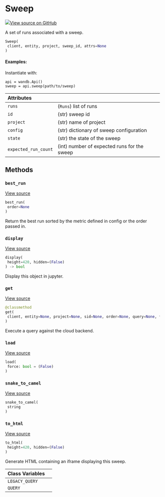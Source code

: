 # Sweep



[![](https://www.tensorflow.org/images/GitHub-Mark-32px.png)View source on GitHub](https://www.github.com/wandb/client/tree/v0.15.5/wandb/apis/public.py#L2458-L2668)



A set of runs associated with a sweep.

```python
Sweep(
 client, entity, project, sweep_id, attrs=None
)
```





#### Examples:

Instantiate with:
```
api = wandb.Api()
sweep = api.sweep(path/to/sweep)
```





| Attributes | |
| :--- | :--- |
| `runs` | (`Runs`) list of runs |
| `id` | (str) sweep id |
| `project` | (str) name of project |
| `config` | (str) dictionary of sweep configuration |
| `state` | (str) the state of the sweep |
| `expected_run_count` | (int) number of expected runs for the sweep |



## Methods

### `best_run`



[View source](https://www.github.com/wandb/client/tree/v0.15.5/wandb/apis/public.py#L2553-L2576)

```python
best_run(
 order=None
)
```

Return the best run sorted by the metric defined in config or the order passed in.


### `display`



[View source](https://www.github.com/wandb/client/tree/v0.15.5/wandb/apis/public.py#L954-L965)

```python
display(
 height=420, hidden=(False)
) -> bool
```

Display this object in jupyter.


### `get`



[View source](https://www.github.com/wandb/client/tree/v0.15.5/wandb/apis/public.py#L2601-L2650)

```python
@classmethod
get(
 client, entity=None, project=None, sid=None, order=None, query=None, **kwargs
)
```

Execute a query against the cloud backend.


### `load`



[View source](https://www.github.com/wandb/client/tree/v0.15.5/wandb/apis/public.py#L2534-L2542)

```python
load(
 force: bool = (False)
)
```




### `snake_to_camel`



[View source](https://www.github.com/wandb/client/tree/v0.15.5/wandb/apis/public.py#L950-L952)

```python
snake_to_camel(
 string
)
```




### `to_html`



[View source](https://www.github.com/wandb/client/tree/v0.15.5/wandb/apis/public.py#L2652-L2660)

```python
to_html(
 height=420, hidden=(False)
)
```

Generate HTML containing an iframe displaying this sweep.






| Class Variables | |
| :--- | :--- |
| `LEGACY_QUERY` | |
| `QUERY` | |

